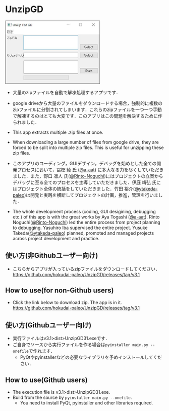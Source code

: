 # UnzipGD
<img src="Mainwindow.JPG" width="300">  

- 大量のzipファイルを自動で解凍処理するアプリです．
- google driveから大量のファイルをダウンロードする場合，強制的に複数のzipファイルに分割されてしまいます．これらのzipファイルを一つ一つ手動で解凍するのはとても大変です．このアプリはこの問題を解決するために作られました．

- This app extracts multiple .zip files at once.
- When downloading a large number of files from google drive, they are forced to be split into multiple zip files. This is useful for unzipping these zip files.

- このアプリのコーディング，GUIデザイン，デバッグを始めとした全ての開発プロセスにおいて，冨樫 綾 氏 ([@a-aat](https://github.com/a-aat)) に多大なる力を尽くしていただきました．また，野口 凛人 氏([@Rinto-Noguchi](https://github.com/Rinto-Noguchi))にはプロジェクトの立案からデバッグに至る全てのプロセスを主導していただきました．伊庭 靖弘 氏にはプロジェクト全体の統括をしていただきました．竹田 裕介([@ytakeda-paleo](https://github.com/ytakeda-paleo))は開発と実践を横断してプロジェクトの計画，推進，管理を行いました．
- The whole development process (coding, GUI desigining, debugging etc.) of this app is with the great works by Aya Togashi ([@a-aat](https://github.com/a-aat)). Rinto Noguchi([@Rinto-Noguchi](https://github.com/Rinto-Noguchi)) led the entire process from project planning to debugging. Yasuhiro Iba supervised the entire project. Yusuke Takeda([@ytakeda-paleo](https://github.com/ytakeda-paleo)) planned, promoted and managed projects across project development and practice.

## 使い方(非Githubユーザー向け)
- こちらからアプリが入っているzipファイルをダウンロードしてください．   
https://github.com/hokudai-paleo/UnzipGD/releases/tag/v3.1

## How to use(for non-Github users)
- Click the link below to download zip. The app is in it.   
https://github.com/hokudai-paleo/UnzipGD/releases/tag/v3.1

## 使い方(Githubユーザー向け)
- 実行ファイルはv3.1>dist>UnzipGD31.exeです．
- ご自身でソースから実行ファイルを作る場合は`pyinstaller main.py --onefile`で作れます．
  - PyQtやpyinstallerなどの必要なライブラリを予めインストールしてください．

## How to use(Github users)
- The execution file is v3.1>dist>UnzipGD31.exe.
- Build from the source by `pyinstaller main.py --onefile`.
  - You need to install PyQt, pyinstaller and other libraries required.
